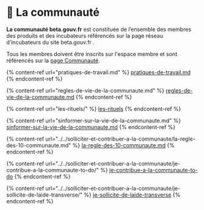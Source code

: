 # 🤗 La communauté

**La communauté beta.gouv.fr** est constituée de l’ensemble des membres des produits et des incubateurs référencés sur la page réseau d’incubateurs du site beta.gouv.fr .

Tous les membres doivent être inscrits sur l'espace membre et sont référencés sur la [page Communauté](https://beta.gouv.fr/communaute/).&#x20;

{% content-ref url="pratiques-de-travail.md" %}
[pratiques-de-travail.md](pratiques-de-travail.md)
{% endcontent-ref %}

{% content-ref url="regles-de-vie-de-la-communaute.md" %}
[regles-de-vie-de-la-communaute.md](regles-de-vie-de-la-communaute.md)
{% endcontent-ref %}

{% content-ref url="les-rituels/" %}
[les-rituels](les-rituels/)
{% endcontent-ref %}

{% content-ref url="sinformer-sur-la-vie-de-la-communaute.md" %}
[sinformer-sur-la-vie-de-la-communaute.md](sinformer-sur-la-vie-de-la-communaute.md)
{% endcontent-ref %}

{% content-ref url="../../solliciter-et-contribuer-a-la-communaute/la-regle-des-10-communaute.md" %}
[la-regle-des-10-communaute.md](../../solliciter-et-contribuer-a-la-communaute/la-regle-des-10-communaute.md)
{% endcontent-ref %}

{% content-ref url="../../solliciter-et-contribuer-a-la-communaute/je-contribue-a-la-communaute-to-do/" %}
[je-contribue-a-la-communaute-to-do](../../solliciter-et-contribuer-a-la-communaute/je-contribue-a-la-communaute-to-do/)
{% endcontent-ref %}

{% content-ref url="../../solliciter-et-contribuer-a-la-communaute/je-sollicite-de-laide-transverse/" %}
[je-sollicite-de-laide-transverse](../../solliciter-et-contribuer-a-la-communaute/je-sollicite-de-laide-transverse/)
{% endcontent-ref %}
